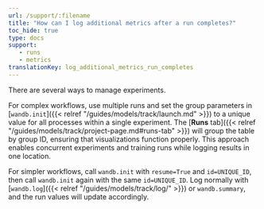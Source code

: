```yaml
---
url: /support/:filename
title: "How can I log additional metrics after a run completes?"
toc_hide: true
type: docs
support:
   - runs
   - metrics
translationKey: log_additional_metrics_run_completes
---
```

There are several ways to manage experiments.

For complex workflows, use multiple runs and set the group parameters in [`wandb.init`]({{< relref "/guides/models/track/launch.md" >}}) to a unique value for all processes within a single experiment. The [**Runs** tab]({{< relref "/guides/models/track/project-page.md#runs-tab" >}}) will group the table by group ID, ensuring that visualizations function properly. This approach enables concurrent experiments and training runs while logging results in one location.

For simpler workflows, call `wandb.init` with `resume=True` and `id=UNIQUE_ID`, then call `wandb.init` again with the same `id=UNIQUE_ID`. Log normally with [`wandb.log`]({{< relref "/guides/models/track/log/" >}}) or `wandb.summary`, and the run values will update accordingly.

